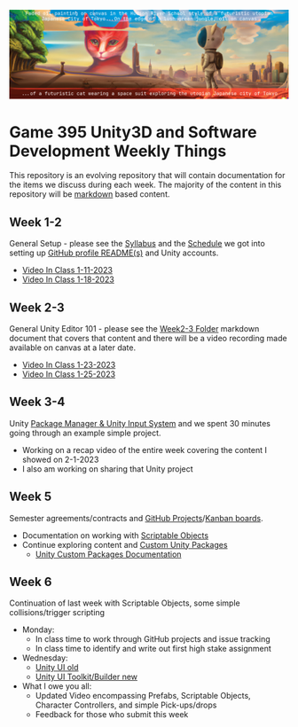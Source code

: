 ![When cats rule the utopian Japanese City of Tokyo](./images/Spring2023.png)

# Game 395 Unity3D and Software Development Weekly Things

This repository is an evolving repository that will contain documentation for the items we discuss during each week. The majority of the content in this repository will be [markdown](https://markdownguide.org) based content.

## Week 1-2

General Setup - please see the [Syllabus](https://github.com/JShull/GAME395_Unity/blob/main/Docs/Syllabus.md) and the [Schedule](https://github.com/JShull/GAME395_Unity/blob/main/Docs/Schedule.md) we got into setting up [GitHub profile README(s)](https://docs.github.com/en/account-and-profile/setting-up-and-managing-your-github-profile/customizing-your-profile/managing-your-profile-readme) and Unity accounts.

* [Video In Class 1-11-2023](https://youtu.be/z-M3p9AXb_k)
* [Video In Class 1-18-2023](https://youtu.be/9KX-0JFXWqk)

## Week 2-3

General Unity Editor 101 - please see the [Week2-3 Folder](./Week2_3/Week3_Spring2023.md) markdown document that covers that content and there will be a video recording made available on canvas at a later date.

* [Video In Class 1-23-2023](https://youtu.be/MEyLgRmJ5Fc)
* [Video In Class 1-25-2023](https://www.youtube.com/watch?v=9GAPnu-27xA)

## Week 3-4

Unity [Package Manager & Unity Input System](./Week4/Week4_InputSystem.md) and we spent 30 minutes going through an example simple project. 

* Working on a recap video of the entire week covering the content I showed on 2-1-2023
* I also am working on sharing that Unity project

## Week 5

Semester agreements/contracts and [GitHub Projects](https://docs.github.com/en/issues/planning-and-tracking-with-projects/creating-projects/creating-a-project)/[Kanban boards](https://en.wikipedia.org/wiki/Kanban_board).

* Documentation on working with [Scriptable Objects](./Week5/Spring2023_Kits_ScriptableObjects.md)
* Continue exploring content and [Custom Unity Packages](https://github.com/jshull/FP_Control)
  * [Unity Custom Packages Documentation](https://docs.unity3d.com/Manual/CustomPackages.html)

## Week 6

Continuation of last week with Scriptable Objects, some simple collisions/trigger scripting

* Monday:
  * In class time to work through GitHub projects and issue tracking
  * In class time to identify and write out first high stake assignment
* Wednesday:
  * [Unity UI old](https://learn.unity.com/tutorial/ui-components#5c7f8528edbc2a002053b4d1)
  * [Unity UI Toolkit/Builder new](https://learn.unity.com/tutorial/ui-toolkit-first-steps)
* What I owe you all:
  * Updated Video encompassing Prefabs, Scriptable Objects, Character Controllers, and simple Pick-ups/drops
  * Feedback for those who submit this week